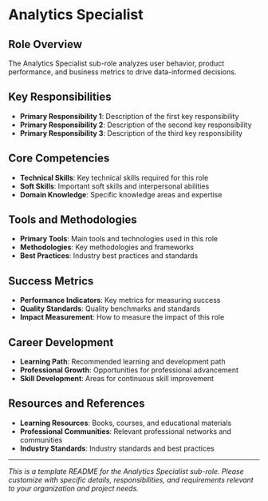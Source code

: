 # Analytics Specialist

## Role Overview
The Analytics Specialist sub-role analyzes user behavior, product performance, and business metrics to drive data-informed decisions.

## Key Responsibilities
- **Primary Responsibility 1**: Description of the first key responsibility
- **Primary Responsibility 2**: Description of the second key responsibility
- **Primary Responsibility 3**: Description of the third key responsibility

## Core Competencies
- **Technical Skills**: Key technical skills required for this role
- **Soft Skills**: Important soft skills and interpersonal abilities
- **Domain Knowledge**: Specific knowledge areas and expertise

## Tools and Methodologies
- **Primary Tools**: Main tools and technologies used in this role
- **Methodologies**: Key methodologies and frameworks
- **Best Practices**: Industry best practices and standards

## Success Metrics
- **Performance Indicators**: Key metrics for measuring success
- **Quality Standards**: Quality benchmarks and standards
- **Impact Measurement**: How to measure the impact of this role

## Career Development
- **Learning Path**: Recommended learning and development path
- **Professional Growth**: Opportunities for professional advancement
- **Skill Development**: Areas for continuous skill improvement

## Resources and References
- **Learning Resources**: Books, courses, and educational materials
- **Professional Communities**: Relevant professional networks and communities
- **Industry Standards**: Industry standards and best practices

---
*This is a template README for the Analytics Specialist sub-role. Please customize with specific details, responsibilities, and requirements relevant to your organization and project needs.*
